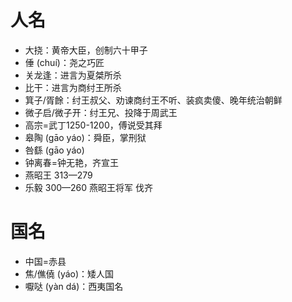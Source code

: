 # 人名
* 大挠：黄帝大臣，创制六十甲子
* 倕 (chuí)：尧之巧匠
* 关龙逢：进言为夏桀所杀
* 比干：进言为商纣王所杀
* 箕子/胥餘：纣王叔父、劝谏商纣王不听、装疯卖傻、晚年统治朝鲜
* 微子启/微子开：纣王兄、投降于周武王
* 高宗=武丁1250-1200，傅说受其拜
* 皋陶 (gāo yáo)：舜臣，掌刑狱
* 咎繇 (gāo yáo)
* 钟离春=钟无艳，齐宣王
* 燕昭王 313—279
* 乐毅 300—260 燕昭王将军 伐齐
# 国名
* 中国=赤县
* 焦/僬僥 (yáo)：矮人国
* 嚈哒 (yàn dá)：西夷国名